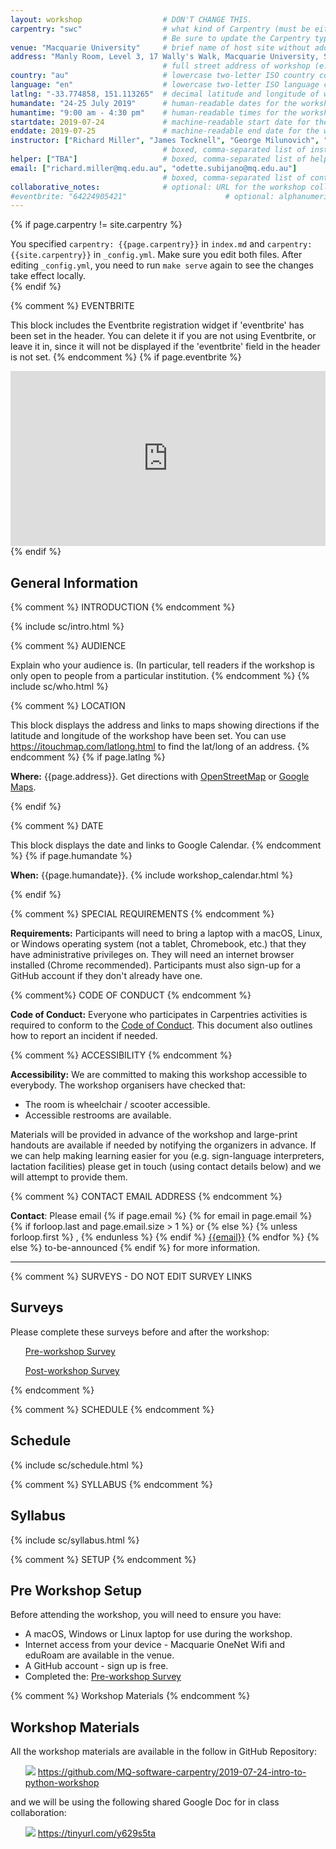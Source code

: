 ```yaml
---
layout: workshop                  # DON'T CHANGE THIS.
carpentry: "swc"                  # what kind of Carpentry (must be either "lc" or "dc" or "swc").  
                                  # Be sure to update the Carpentry type in _config.yml as well.  
venue: "Macquarie University"     # brief name of host site without address (e.g., "Euphoric State University")
address: "Manly Room, Level 3, 17 Wally's Walk, Macquarie University, Sydney NSW 2122"      
                                  # full street address of workshop (e.g., "Room A, 123 Forth Street, Blimingen, Euphoria")
country: "au"                     # lowercase two-letter ISO country code eg "fr" (see https://en.wikipedia.org/wiki/ISO_3166-1#Current_codes)
language: "en"                    # lowercase two-letter ISO language code such as "fr" (see https://en.wikipedia.org/wiki/List_of_ISO_639-1_codes)
latlng: "-33.774858, 151.113265"  # decimal latitude and longitude of workshop venue (e.g., "41.7901128,-87.6007318" - use https://www.latlong.net/)
humandate: "24-25 July 2019"      # human-readable dates for the workshop (e.g., "Feb 17-18, 2020")
humantime: "9:00 am - 4:30 pm"    # human-readable times for the workshop (e.g., "9:00 am - 4:30 pm")
startdate: 2019-07-24             # machine-readable start date for the workshop in YYYY-MM-DD format like 2015-01-01
enddate: 2019-07-25               # machine-readable end date for the workshop in YYYY-MM-DD format like 2015-01-02
instructor: ["Richard Miller", "James Tocknell", "George Milunovich", "Nishen Naidoo", "Thomas Reichardt"] 
                                  # boxed, comma-separated list of instructors' names as strings, like ["Kay McNulty", "Betty Jennings"]
helper: ["TBA"]                   # boxed, comma-separated list of helpers' names, like ["Marlyn Wescoff", "Fran Bilas"]
email: ["richard.miller@mq.edu.au", "odette.subijano@mq.edu.au"]    
                                  # boxed, comma-separated list of contact email addresses for the host, lead instructor, or whoever else is handling questions, like ["marlyn.wescoff@example.org", "fran.bilas@example.org", "ruth.lichterman@example.org"]
collaborative_notes:              # optional: URL for the workshop collaborative notes, e.g. an Etherpad or Google Docs document
#eventbrite: "64224905421"                      # optional: alphanumeric key for Eventbrite registration, e.g., "1234567890AB" (if Eventbrite is being used)
---
```


{% if page.carpentry != site.carpentry %}
<div class="alert alert-warning">
You specified <code>carpentry: {{page.carpentry}}</code> in <code>index.md</code> and
<code>carpentry: {{site.carpentry}}</code> in <code>_config.yml</code>. Make sure you edit both files. After editing <code>_config.yml</code>, you need to run <code>make serve</code> again to 
see the changes take effect locally.
</div>
{% endif %}

{% comment %}
EVENTBRITE

This block includes the Eventbrite registration widget if
'eventbrite' has been set in the header.  You can delete it if you
are not using Eventbrite, or leave it in, since it will not be
displayed if the 'eventbrite' field in the header is not set.
{% endcomment %}
{% if page.eventbrite %}
<iframe
  src="https://www.eventbrite.com/tickets-external?eid={{page.eventbrite}}&ref=etckt"
  frameborder="0"
  width="100%"
  height="280px"
  scrolling="auto">
</iframe>
{% endif %}


<h2 id="general">General Information</h2>

{% comment %}
INTRODUCTION
{% endcomment %}

{% include sc/intro.html %}


{% comment %}
AUDIENCE

Explain who your audience is.  (In particular, tell readers if the
workshop is only open to people from a particular institution.
{% endcomment %}
{% include sc/who.html %}

{% comment %}
LOCATION

This block displays the address and links to maps showing directions
if the latitude and longitude of the workshop have been set.  You
can use https://itouchmap.com/latlong.html to find the lat/long of an
address.
{% endcomment %}
{% if page.latlng %}
<p id="where">
  <strong>Where:</strong>
  {{page.address}}.
  Get directions with
  <a href="//www.openstreetmap.org/?mlat={{page.latlng | replace:',','&mlon='}}&zoom=16">OpenStreetMap</a>
  or
  <a href="//maps.google.com/maps?q={{page.latlng}}">Google Maps</a>.
</p>
{% endif %}

{% comment %}
DATE

This block displays the date and links to Google Calendar.
{% endcomment %}
{% if page.humandate %}
<p id="when">
  <strong>When:</strong>
  {{page.humandate}}.
  {% include workshop_calendar.html %}
</p>
{% endif %}

{% comment %}
SPECIAL REQUIREMENTS
{% endcomment %}
<p id="requirements">
  <strong>Requirements:</strong> Participants will need to bring a laptop with a
  macOS, Linux, or Windows operating system (not a tablet, Chromebook, etc.) that they have administrative privileges on.
  They will need an internet browser installed (Chrome recommended).
  Participants must also sign-up for a <href="https://github.com/">GitHub</a> account if they don't already have one.
</p>

{% comment%}
CODE OF CONDUCT
{% endcomment %}
<p id="code-of-conduct">
<strong>Code of Conduct:</strong>
Everyone who participates in Carpentries activities is required to conform to the 
<a href="https://docs.carpentries.org/topic_folders/policies/code-of-conduct.html">Code of Conduct</a>. 
This document also outlines how to report an incident if needed.
</p>


{% comment %}
ACCESSIBILITY
{% endcomment %}
<p id="accessibility">
  <strong>Accessibility:</strong> We are committed to making this workshop accessible to everybody.
  The workshop organisers have checked that:
</p>
<ul>
  <li>The room is wheelchair / scooter accessible.</li>
  <li>Accessible restrooms are available.</li>
</ul>
<p>
  Materials will be provided in advance of the workshop and
  large-print handouts are available if needed by notifying the
  organizers in advance.  If we can help making learning easier for
  you (e.g. sign-language interpreters, lactation facilities) please
  get in touch (using contact details below) and we will
  attempt to provide them.
</p>

{% comment %}
CONTACT EMAIL ADDRESS
{% endcomment %}
<p id="contact">
  <strong>Contact</strong>:
  Please email
  {% if page.email %}
  {% for email in page.email %}
  {% if forloop.last and page.email.size > 1 %}
  or
  {% else %}
  {% unless forloop.first %}
  ,
  {% endunless %}
  {% endif %}
  <a href='mailto:{{email}}'>{{email}}</a>
  {% endfor %}
  {% else %}
  to-be-announced
  {% endif %}
  for more information.
</p>

<hr/>

{% comment %} 
SURVEYS - DO NOT EDIT SURVEY LINKS 

<h2 id="surveys">Surveys</h2>
<p>Please complete these surveys before and after the workshop:</p>

<ul>
<p><a href="{{ site.swc_pre_survey }}{{ site.github.project_title }}">Pre-workshop Survey</a></p>
<p><a href="{{ site.swc_post_survey }}{{ site.github.project_title }}">Post-workshop Survey</a></p>
</ul>
{% endcomment %}

{% comment %}
SCHEDULE
{% endcomment %}
<h2 id="schedule">Schedule</h2>
{% include sc/schedule.html %}

{% comment %}
SYLLABUS
{% endcomment %}
<h2 id="syllabus">Syllabus</h2>
{% include sc/syllabus.html %}

{% comment %}
SETUP
{% endcomment %}

<h2 id="setup">Pre Workshop Setup</h2>
<p>
  Before attending the workshop, you will need to ensure you have:
  <ul>
    <li> A macOS, Windows or Linux laptop for use during the workshop. </li>
    <li> Internet access from your device - Macquarie OneNet Wifi and eduRoam are available in the venue. </li>
    <li> A GitHub account - sign up is free. </li>
    <li> Completed the: <a href="{{ site.swc_pre_survey }}{{ site.github.project_title }}">Pre-workshop Survey</a> </li>
  </ul>
</p>

{% comment %}
Workshop Materials
{% endcomment %}
<h2>Workshop Materials</h2>

<p>
All the workshop materials are available in the follow in GitHub Repository:
<ul>
  <img src="https://img.icons8.com/color/48/000000/git.png">
  <a href="https://github.com/MQ-software-carpentry/2019-07-24-intro-to-python-workshop">https://github.com/MQ-software-carpentry/2019-07-24-intro-to-python-workshop</a>
</ul>

<p>
and we will be using the following shared Google Doc for in class collaboration:
  
<ul>
  <img src="https://img.icons8.com/color/48/000000/google-docs.png">
  <a href="https://tinyurl.com/y629s5ta">https://tinyurl.com/y629s5ta</a>
</ul>
</p>

<br/>
<br/>
<br/>
<br/>
